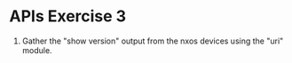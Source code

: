 # APIs Exercise 3

1. Gather the "show version" output from the nxos devices using the "uri" module.
